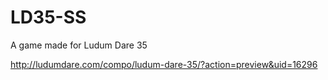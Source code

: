 # LD35-SS
A game made for Ludum Dare 35

http://ludumdare.com/compo/ludum-dare-35/?action=preview&uid=16296
